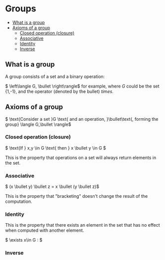 # Groups <!-- omit in toc -->

- [What is a group](#what-is-a-group)
- [Axioms of a group](#axioms-of-a-group)
  - [Closed operation (closure)](#closed-operation-closure)
  - [Associative](#associative)
  - [Identity](#identity)
  - [Inverse](#inverse)

## What is a group

A group consists of a set and a binary operation:

$ \left\langle G, \bullet \right\rangle$ for example, where _G_ could be the set {1,-1}, and the operator (denoted by the bullet) _times_.

## Axioms of a group

$ \text{Consider a set }G \text{ and an operation, }\bullet\text{, forming the group} \langle G,\bullet \rangle$

### Closed operation (closure)

$ \text{If } x,y \in G \text{ then } x \bullet y \in G $

This is the property that operations on a set will always return elements in the set.

### Associative

$ (x \bullet y) \bullet z = x \bullet (y \bullet z)$

This is the property that "bracketing" doesn't change the result of the computation.

### Identity

This is the property that there exists an element in the set that has no effect when computed with another element.

$ \exists x\in G : $

### Inverse
